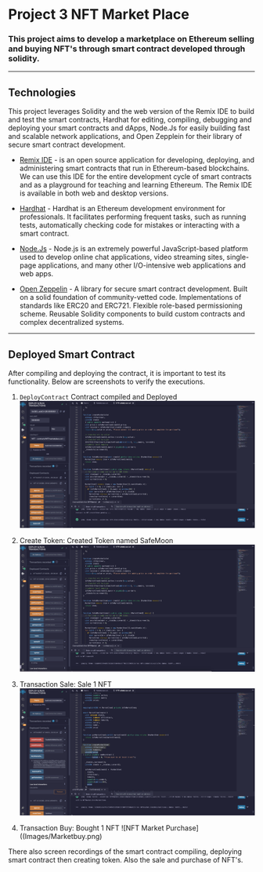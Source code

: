 # Project 3 NFT Market Place

### This project aims to develop a marketplace on Ethereum selling and buying NFT's through smart contract developed through solidity.

---

## Technologies

This project leverages Solidity and the web version of the Remix IDE to build and test the smart contracts, Hardhat for editing, compiling, debugging and deploying your smart contracts and dApps, Node.Js for easily building fast and scalable network applications, and Open Zepplein for their library of secure smart contract development.

- [Remix IDE](https://remix.ethereum.org/#optimize=false&runs=200&evmVersion=null&version=soljson-v0.8.7+commit.e28d00a7.js) - is an open source application for developing, deploying, and administering smart contracts that run in Ethereum-based blockchains. We can use this IDE for the entire development cycle of smart contracts and as a playground for teaching and learning Ethereum. The Remix IDE is available in both web and desktop versions.

- [Hardhat](https://hardhat.org/tutorial/setting-up-the-environment) - Hardhat is an Ethereum development environment for professionals. It facilitates performing frequent tasks, such as running tests, automatically checking code for mistakes or interacting with a smart contract. 

- [Node.Js](https://hardhat.org/tutorial/setting-up-the-environment) - Node.js is an extremely powerful JavaScript-based platform used to develop online chat applications, video streaming sites, single-page applications, and many other I/O-intensive web applications and web apps.

- [Open Zeppelin](https://docs.openzeppelin.com/contracts/2.x/api/token/erc721#IERC721) - A library for secure smart contract development. Built on a solid foundation of community-vetted code. Implementations of standards like ERC20 and ERC721.  Flexible role-based permissioning scheme. Reusable Solidity components to build custom contracts and complex decentralized systems.

---

## Deployed Smart Contract

After compiling and deploying the contract, it is important to test its functionality. Below are screenshots to verify the executions.

1. `DeployContract` Contract compiled and Deployed
   ![Deployed Contract](Images/Deploy.png)

2. Create Token: Created Token named SafeMoon
   ![Create Token](Images/CreateTokens.png)

3. Transaction Sale: Sale 1 NFT
   ![NFT Market Sale](Images/MarketSale.png)

4. Transaction Buy: Bought 1 NFT
   ![NFT Market Purchase]((Images/Marketbuy.png)

There also screen recordings of the smart contract compiling, deploying smart contract then creating token.  Also the sale and purchase of NFT's.